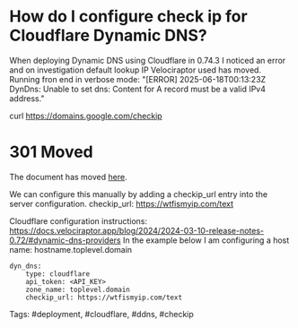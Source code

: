 # How do I configure check ip for Cloudflare Dynamic DNS?

When deploying Dynamic DNS using Cloudflare in 0.74.3 I noticed an error and on investigation default lookup IP Velociraptor used has moved.
Running fron end in verbose mode: "[ERROR] 2025-06-18T00:13:23Z DynDns: Unable to set dns: Content for A record must be a valid IPv4 address."

curl https://domains.google.com/checkip
<HTML><HEAD><meta http-equiv="content-type" content="text/html;charset=utf-8">
<TITLE>301 Moved</TITLE></HEAD><BODY>
<H1>301 Moved</H1>
The document has moved
<A HREF="https://domains.google/">here</A>.
</BODY></HTML>

We can configure this manually by adding a checkip_url entry into the server configuration.
checkip_url: https://wtfismyip.com/text


Cloudflare configuration instructions: https://docs.velociraptor.app/blog/2024/2024-03-10-release-notes-0.72/#dynamic-dns-providers
In the example below I am configuring a host name: hostname.toplevel.domain

```
dyn_dns:
    type: cloudflare
    api_token: <API_KEY>
    zone_name: toplevel.domain
    checkip_url: https://wtfismyip.com/text
```

Tags: #deployment, #cloudflare, #ddns, #checkip
